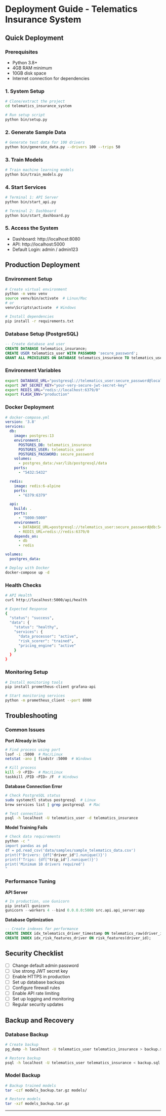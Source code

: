 # Deployment Guide - Telematics Insurance System

## Quick Deployment

### Prerequisites
- Python 3.8+
- 4GB RAM minimum
- 10GB disk space
- Internet connection for dependencies

### 1. System Setup
```bash
# Clone/extract the project
cd telematics_insurance_system

# Run setup script
python bin/setup.py
```

### 2. Generate Sample Data
```bash
# Generate test data for 100 drivers
python bin/generate_data.py --drivers 100 --trips 50
```

### 3. Train Models
```bash
# Train machine learning models
python bin/train_models.py
```

### 4. Start Services
```bash
# Terminal 1: API Server
python bin/start_api.py

# Terminal 2: Dashboard
python bin/start_dashboard.py
```

### 5. Access the System
- Dashboard: http://localhost:8080
- API: http://localhost:5000
- Default Login: admin / admin123

## Production Deployment

### Environment Setup
```bash
# Create virtual environment
python -m venv venv
source venv/bin/activate  # Linux/Mac
# or
venv\Scripts\activate  # Windows

# Install dependencies
pip install -r requirements.txt
```

### Database Setup (PostgreSQL)
```sql
-- Create database and user
CREATE DATABASE telematics_insurance;
CREATE USER telematics_user WITH PASSWORD 'secure_password';
GRANT ALL PRIVILEGES ON DATABASE telematics_insurance TO telematics_user;
```

### Environment Variables
```bash
export DATABASE_URL="postgresql://telematics_user:secure_password@localhost:5432/telematics_insurance"
export JWT_SECRET_KEY="your-very-secure-jwt-secret-key"
export REDIS_URL="redis://localhost:6379/0"
export FLASK_ENV="production"
```

### Docker Deployment
```yaml
# docker-compose.yml
version: '3.8'
services:
  db:
    image: postgres:13
    environment:
      POSTGRES_DB: telematics_insurance
      POSTGRES_USER: telematics_user
      POSTGRES_PASSWORD: secure_password
    volumes:
      - postgres_data:/var/lib/postgresql/data
    ports:
      - "5432:5432"

  redis:
    image: redis:6-alpine
    ports:
      - "6379:6379"

  api:
    build: .
    ports:
      - "5000:5000"
    environment:
      - DATABASE_URL=postgresql://telematics_user:secure_password@db:5432/telematics_insurance
      - REDIS_URL=redis://redis:6379/0
    depends_on:
      - db
      - redis

volumes:
  postgres_data:
```

```bash
# Deploy with Docker
docker-compose up -d
```

### Health Checks
```bash
# API Health
curl http://localhost:5000/api/health

# Expected Response
{
  "status": "success",
  "data": {
    "status": "healthy",
    "services": {
      "data_processor": "active",
      "risk_scorer": "trained",
      "pricing_engine": "active"
    }
  }
}
```

### Monitoring Setup
```bash
# Install monitoring tools
pip install prometheus-client grafana-api

# Start monitoring services
python -m prometheus_client --port 8000
```

## Troubleshooting

### Common Issues

**Port Already in Use**
```bash
# Find process using port
lsof -i :5000  # Mac/Linux
netstat -ano | findstr :5000  # Windows

# Kill process
kill -9 <PID>  # Mac/Linux
taskkill /PID <PID> /F  # Windows
```

**Database Connection Error**
```bash
# Check PostgreSQL status
sudo systemctl status postgresql  # Linux
brew services list | grep postgresql  # Mac

# Test connection
psql -h localhost -U telematics_user -d telematics_insurance
```

**Model Training Fails**
```bash
# Check data requirements
python -c "
import pandas as pd
df = pd.read_csv('data/samples/sample_telematics_data.csv')
print(f'Drivers: {df["driver_id"].nunique()}')
print(f'Trips: {df["trip_id"].nunique()}')
print('Minimum 10 drivers required')
"
```

### Performance Tuning

**API Server**
```python
# In production, use Gunicorn
pip install gunicorn
gunicorn --workers 4 --bind 0.0.0.0:5000 src.api.api_server:app
```

**Database Optimization**
```sql
-- Create indexes for performance
CREATE INDEX idx_telematics_driver_timestamp ON telematics_raw(driver_id, timestamp);
CREATE INDEX idx_risk_features_driver ON risk_features(driver_id);
```

## Security Checklist

- [ ] Change default admin password
- [ ] Use strong JWT secret key
- [ ] Enable HTTPS in production
- [ ] Set up database backups
- [ ] Configure firewall rules
- [ ] Enable API rate limiting
- [ ] Set up logging and monitoring
- [ ] Regular security updates

## Backup and Recovery

### Database Backup
```bash
# Create backup
pg_dump -h localhost -U telematics_user telematics_insurance > backup.sql

# Restore backup
psql -h localhost -U telematics_user telematics_insurance < backup.sql
```

### Model Backup
```bash
# Backup trained models
tar -czf models_backup.tar.gz models/

# Restore models
tar -xzf models_backup.tar.gz
```

---
